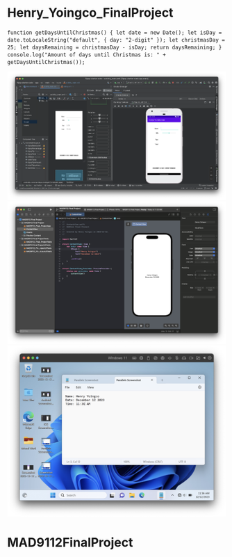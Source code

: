 # Henry_Yoingco_FinalProject

`function getDaysUntilChristmas() {
let date = new Date();
let isDay = date.toLocaleString("default", { day: "2-digit" });
let christmasDay = 25;
let daysRemaining = christmasDay - isDay;
return daysRemaining;
}
console.log("Amount of days until Christmas is: " + getDaysUntilChristmas());`

![Android Screenshot](./Android-Screenshot.png)
![iOS Screenshot](./iOS-Screenshot.png)
![Parallels Screenshot](./Parallels-Screenshot.png)
# MAD9112FinalProject
